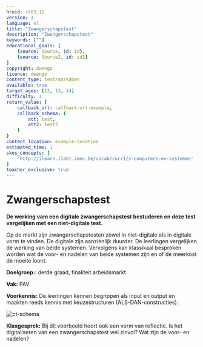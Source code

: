 ```yaml
---
hruid: ct03_11
version: 3
language: nl
title: "Zwangerschapstest"
description: "Zwangerschapstest"
keywords: [""]
educational_goals: [
    {source: Source, id: id}, 
    {source: Source2, id: id2}
]
copyright: dwengo
licence: dwengo
content_type: text/markdown
available: true
target_ages: [12, 13, 14]
difficulty: 3
return_value: {
    callback_url: callback-url-example,
    callback_schema: {
        att: test,
        att2: test2
    }
}
content_location: example-location
estimated_time: 1
skos_concepts: [
    'http://ilearn.ilabt.imec.be/vocab/curr1/s-computers-en-systemen'
]
teacher_exclusive: true
---
```

# Zwangerschapstest

**De werking vam een digitale zwangerschapstest bestuderen en deze test vergelijken met een niet-digitale test.**

Op de markt zijn zwangerschapstesten zowel in niet-digitale als in digitale vorm te vinden. De digitale zijn aanzienlijk duurder. De leerlingen vergelijken de werking van beide systemen. Vervolgens kan klassikaal besproken worden wat de voor- en nadelen van beide systemen zijn en of de meerkost de moeite loont. 


**Doelgroep:**: derde graad, finaliteit arbeidsmarkt

**Vak:** PAV

**Voorkennis:** De leerlingen kennen begrippen als input en output en maakten reeds kennis met keuzestructuren (ALS-DAN-constructies).

![ct-schema](@learning-object/m_ct03_11/nl/3)

**Klasgesprek:** Bij dit voorbeeld hoort ook een vorm van reflectie. Is het digitaliseren van een zwangerschapstest wel zinvol? Wat zijn de voor- en nadelen?
